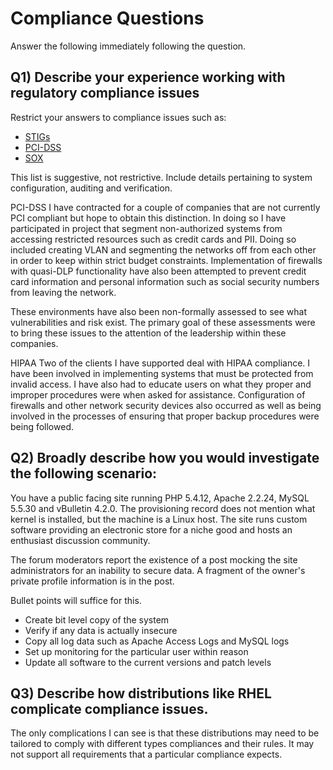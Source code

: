 Compliance Questions
====================
Answer the following immediately following the question.

Q1) Describe your experience working with regulatory compliance issues
----------------------------------------------------------------------
Restrict your answers to compliance issues such as:

- [STIGs](http://iase.disa.mil/stigs/)
- [PCI-DSS](https://www.pcisecuritystandards.org/security_standards/index.php)
- [SOX](http://www.gpo.gov/fdsys/pkg/BILLS-107hr3763enr/html/BILLS-107hr3763enr.htm)


This list is suggestive, not restrictive. Include details pertaining to system
configuration, auditing and verification.

PCI-DSS
I have contracted for a couple of companies that are not currently PCI compliant but hope to obtain this distinction. In doing so I have participated in project that segment non-authorized systems from accessing restricted resources such as credit cards and PII. Doing so included creating VLAN and segmenting the networks off from each other in order to keep within strict budget constraints. Implementation of firewalls with quasi-DLP functionality have also been attempted to prevent credit card information and personal information such as social security numbers from leaving the network.

These environments have also been non-formally assessed to see what vulnerabilities and risk exist. The primary goal of these assessments were to bring these issues to the attention of the leadership within these companies. 

HIPAA
Two of the clients I have supported deal with HIPAA compliance. I have been involved in implementing systems that must be protected from invalid access. I have also had to educate users on what they proper and improper procedures were when asked for assistance. Configuration of firewalls and other network security devices also occurred as well as being involved in the processes of ensuring that proper backup procedures were being followed.  

Q2) Broadly describe how you would investigate the following scenario:
----------------------------------------------------------------------
You have a public facing site running PHP 5.4.12, Apache 2.2.24, MySQL 5.5.30
and vBulletin 4.2.0. The provisioning record does not mention what kernel is
installed, but the machine is a Linux host. The site runs custom software
providing an electronic store for a niche good and hosts an enthusiast
discussion community.

The forum moderators report the existence of a post mocking the site
administrators for an inability to secure data. A fragment of the owner's
private profile information is in the post.

Bullet points will suffice for this.

- Create bit level copy of the system
- Verify if any data is actually insecure
- Copy all log data such as Apache Access Logs and MySQL logs
- Set up monitoring for the particular user within reason
- Update all software to the current versions and patch levels



Q3) Describe how distributions like RHEL complicate compliance issues.
----------------------------------------------------------------------
The only complications I can see is that these distributions may need to be tailored to comply with different types compliances and their rules. It may not support all requirements that a particular compliance expects.
